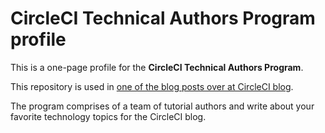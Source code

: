 # CircleCI Technical Authors Program profile

This is a one-page profile for the **CircleCI Technical Authors Program**.

This repository is used in [one of the blog posts over at CircleCI blog](https://circleci.com/blog/pushing-a-project-to-github).

The program comprises of a team of tutorial authors and write about your favorite technology topics for the CircleCI blog.

